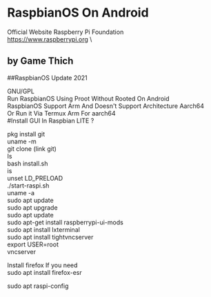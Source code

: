# RaspbianOS On Android
Official Website Raspberry Pi Foundation\
https://www.raspberrypi.org \

## by Game Thich

##RaspbianOS Update 2021

GNU/GPL\
Run RaspbianOS Using Proot Without Rooted On Android \
RaspbianOS Support Arm And Doesn't Support Architecture Aarch64 \
Or Run it Via Termux Arm For aarch64 \
#Install GUI In Raspbian LITE ?

pkg install git\
uname -m\
git clone (link git)\
Is\
bash install.sh\
is\
unset LD_PRELOAD\
./start-raspi.sh\
uname -a\
sudo apt update\
sudo apt upgrade\
sudo apt update\
sudo apt-get install raspberrypi-ui-mods\
sudo apt install lxterminal\
sudo apt install tightvncserver\
export USER=root\
vncserver

Install firefox If you need\
sudo apt install firefox-esr

sudo apt raspi-config

